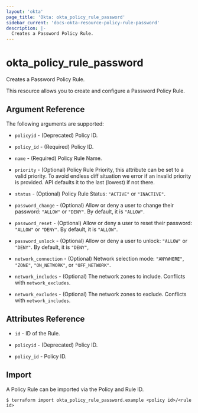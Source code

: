 ```yaml
---
layout: 'okta'
page_title: 'Okta: okta_policy_rule_password'
sidebar_current: 'docs-okta-resource-policy-rule-password'
description: |-
  Creates a Password Policy Rule.
---
```


# okta_policy_rule_password

Creates a Password Policy Rule.

This resource allows you to create and configure a Password Policy Rule.

## Argument Reference

The following arguments are supported:

- `policyid` - (Deprecated) Policy ID.
  
- `policy_id` - (Required) Policy ID.

- `name` - (Required) Policy Rule Name.

- `priority` - (Optional) Policy Rule Priority, this attribute can be set to a valid priority. To avoid endless diff situation we error if an invalid priority is provided. API defaults it to the last (lowest) if not there.

- `status` - (Optional) Policy Rule Status: `"ACTIVE"` or `"INACTIVE"`.

- `password_change` - (Optional) Allow or deny a user to change their password: `"ALLOW"` or `"DENY"`. By default, it is `"ALLOW"`.

- `password_reset` - (Optional) Allow or deny a user to reset their password: `"ALLOW"` or `"DENY"`. By default, it is `"ALLOW"`.

- `password_unlock` - (Optional) Allow or deny a user to unlock: `"ALLOW"` or `"DENY"`. By default, it is `"DENY"`,

- `network_connection` - (Optional) Network selection mode: `"ANYWHERE"`, `"ZONE"`, `"ON_NETWORK"`, or `"OFF_NETWORK"`.

- `network_includes` - (Optional) The network zones to include. Conflicts with `network_excludes`.

- `network_excludes` - (Optional) The network zones to exclude. Conflicts with `network_includes`.

## Attributes Reference

- `id` - ID of the Rule.

- `policyid` - (Deprecated) Policy ID.
  
- `policy_id` - Policy ID.

## Import

A Policy Rule can be imported via the Policy and Rule ID.

```
$ terraform import okta_policy_rule_password.example <policy id>/<rule id>
```
